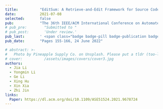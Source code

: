 ```yaml
---
title:          "EditSum: A Retrieve-and-Edit Framework for Source Code Summarization"
date:           2021-07-08
selected:       false
pub:            "The 36th IEEE/ACM International Conference on Automated Software Engineering (ASE 2021)"
# pub_pre:        "Submitted to "
# pub_post:       'Under review.'
pub_last:       ' <span class="badge badge-pill badge-publication badge-success">CCF-A, Oral</span>'
pub_date:       "Pages 155-166, 24 June 2022"

# abstract: >-
#   Photo by Pineapple Supply Co. on Unsplash. Please put a tldr (too-long-didnt-read, 1~2 sentences) of your publication here. It is not recommended to put the actual abstract here because it is usually too long to fit in. $\LaTeX$ is supported. $a=b+c$.
# cover:          /assets/images/covers/cover3.jpg
authors:
  - Jia Li
  - Yongmin Li
  - Ge Li
  - Xing Hu
  - Xin Xia
  - Zhi Jin
links:
  Paper: https://dl.acm.org/doi/10.1109/ASE51524.2021.9678724
---
```

